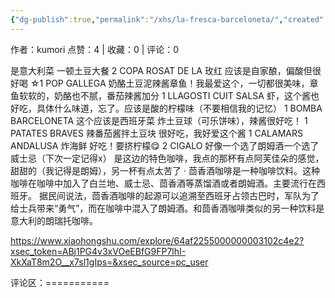 ```yaml
---
{"dg-publish":true,"permalink":"/xhs/la-fresca-barceloneta/","created":"2025-03-17T22:06:30.521+08:00","updated":"2025-03-17T22:06:30.522+08:00"}
---
```


作者：kumori
点赞：4   |   收藏：0   |   评论：0

是意大利菜 一顿土豆大餐
2 COPA ROSAT DE LA 玫红 应该是自家酿，偏酸但很好喝
☆1 POP GALLEGA 奶酪土豆泥辣酱章鱼！我最爱这个，一切都很美味，章鱼软软的，奶酪也不腻，番茄辣酱加分
1 LLAGOSTI CUIT SALSA 虾，这个酱也好吃，具体什么味道，忘了。应该是酸的柠檬味（不要相信我的记忆）
1 BOMBA BARCELONETA 这个应该是西班牙菜 炸土豆球（可乐饼味），辣酱很好吃！
1 PATATES BRAVES 辣番茄酱拌土豆块 很好吃，我好爱这个酱
1 CALAMARS ANDALUSA 炸海鲜 好吃！要挤柠檬😋
2 CIGALO 好像一个选了朗姆酒一个选了威士忌（下次一定记得x） 是这边的特色咖啡，我点的那杯有点阿芙佳朵的感觉，甜甜的（我记得是朗姆），另一杯有点太苦了
· 茴香酒咖啡是一种咖啡饮料。这种咖啡在咖啡中加入了白兰地、威士忌、茴香酒等蒸馏酒或者朗姆酒。主要流行在西班牙。 据民间说法，茴香酒咖啡的起源可以追溯至西班牙占领古巴时，军队为了给士兵带来“勇气”，而在咖啡中混入了朗姆酒。和茴香酒咖啡类似的另一种饮料是意大利的朗瑞托咖啡。

https://www.xiaohongshu.com/explore/64af2255000000003102c4e2?xsec_token=ABj1PG4v3xVOeEBfG9FP7lhI-XkXaT8m2O__x7sl1gIps=&xsec_source=pc_user

评论区：===========

